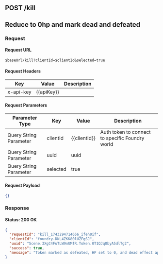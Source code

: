 ## **POST** /kill

## Reduce to 0hp and mark dead and defeated

### Request

#### Request URL

```
$baseUrl/kill?clientId=$clientId&selected=true
```

#### Request Headers

| Key | Value | Description |
| --- | ----- | ----------- |
| x-api-key | \{\{apiKey\}\} |   |

#### Request Parameters

| Parameter Type | Key | Value | Description |
| -------------- | --- | ----- | ----------- |
| Query String Parameter | clientId | \{\{clientId\}\} | Auth token to connect to specific Foundry world |
| Query String Parameter | uuid | uuid |   |
| Query String Parameter | selected | true |   |

#### Request Payload

```json
{}
```

### Response

#### Status: 200 OK

```json
{
  "requestId": "kill_1743294714656_ifeh0if",
  "clientId": "foundry-DKL4ZKK80lUZFgSJ",
  "uuid": "Scene.3XgC4FuTLW9nUMfR.Token.0T1QJqObyA5dlTg2",
  "success": true,
  "message": "Token marked as defeated, HP set to 0, and dead effect applied"
}
```


